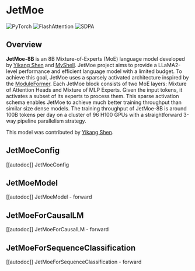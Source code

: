 <!--Copyright 2024 JetMoe team and The HuggingFace Team. All rights reserved.

Licensed under the Apache License, Version 2.0 (the "License"); you may not use this file except in compliance with
the License. You may obtain a copy of the License at

http://www.apache.org/licenses/LICENSE-2.0

Unless required by applicable law or agreed to in writing, software distributed under the License is distributed on
an "AS IS" BASIS, WITHOUT WARRANTIES OR CONDITIONS OF ANY KIND, either express or implied. See the License for the
specific language governing permissions and limitations under the License.

⚠️ Note that this file is in Markdown but contain specific syntax for our doc-builder (similar to MDX) that may not be
rendered properly in your Markdown viewer.

-->

# JetMoe

<div class="flex flex-wrap space-x-1">
<img alt="PyTorch" src="https://img.shields.io/badge/PyTorch-DE3412?style=flat&logo=pytorch&logoColor=white">
<img alt="FlashAttention" src="https://img.shields.io/badge/%E2%9A%A1%EF%B8%8E%20FlashAttention-eae0c8?style=flat">
<img alt="SDPA" src="https://img.shields.io/badge/SDPA-DE3412?style=flat&logo=pytorch&logoColor=white">
</div>

## Overview

**JetMoe-8B** is an 8B Mixture-of-Experts (MoE) language model developed by [Yikang Shen](https://scholar.google.com.hk/citations?user=qff5rRYAAAAJ) and [MyShell](https://myshell.ai/).
JetMoe project aims to provide a LLaMA2-level performance and efficient language model with a limited budget.
To achieve this goal, JetMoe uses a sparsely activated architecture inspired by the [ModuleFormer](https://huggingface.co/papers/2306.04640). 
Each JetMoe block consists of two MoE layers: Mixture of Attention Heads and Mixture of MLP Experts.
Given the input tokens, it activates a subset of its experts to process them.
This sparse activation schema enables JetMoe to achieve much better training throughput than similar size dense models. 
The training throughput of JetMoe-8B is around 100B tokens per day on a cluster of 96 H100 GPUs with a straightforward 3-way pipeline parallelism strategy.

This model was contributed by [Yikang Shen](https://huggingface.co/YikangS).


## JetMoeConfig

[[autodoc]] JetMoeConfig

## JetMoeModel

[[autodoc]] JetMoeModel
    - forward

## JetMoeForCausalLM

[[autodoc]] JetMoeForCausalLM
    - forward

## JetMoeForSequenceClassification

[[autodoc]] JetMoeForSequenceClassification
    - forward
